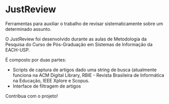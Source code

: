 JustReview
==========

Ferramentas para auxiliar o trabalho de revisar sistematicamente sobre um determinado assunto.

O JustReview foi desenvolvido durante as aulas de Metodologia da Pesquisa do Curso de Pós-Graduação em Sistemas de Informação da EACH-USP.

É composto por duas partes:
- Scripts de captura de artigos dado uma string de busca (atualmente funciona na ACM Digital Library, RBIE - Revista Brasileira de Informática na Educação, IEEE Xplore e Scopus. 
- Interface de filtragem de artigos

Contribua com o projeto!

